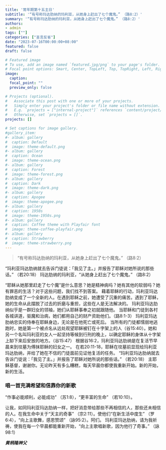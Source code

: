 ```yaml
---
title: '常年期第十五主日'
subtitle: '“有号称玛达肋纳的玛利亚，从她身上赶出了七个魔鬼。” （路8:2）'
summary: '“有号称玛达肋纳的玛利亚，从她身上赶出了七个魔鬼。” （路8:2）'
authors:
- admin
tags: [""]
categories: ["圣言反省"]
date: "2023-07-16T00:00:00+08:00"
featured: false
draft: false

# Featured image
# To use, add an image named `featured.jpg/png` to your page's folder.
# Focal point options: Smart, Center, TopLeft, Top, TopRight, Left, Right, BottomLeft, Bottom, BottomRight
image:
  caption:
  focal_point: ""
  preview_only: false

# Projects (optional).
#   Associate this post with one or more of your projects.
#   Simply enter your project's folder or file name without extension.
#   E.g. `projects = ["internal-project"]` references `content/project/deep-learning/index.md`.
#   Otherwise, set `projects = []`.
projects: []

# Set captions for image gallery.
#gallery_item:
#- album: gallery
#  caption: Default
#  image: theme-default.png
#- album: gallery
#  caption: Ocean
#  image: theme-ocean.png
#- album: gallery
#  caption: Forest
#  image: theme-forest.png
#- album: gallery
#  caption: Dark
#  image: theme-dark.png
#- album: gallery
#  caption: Apogee
#  image: theme-apogee.png
#- album: gallery
#  caption: 1950s
#  image: theme-1950s.png
#- album: gallery
#  caption: Coffee theme with Playfair font
#  image: theme-coffee-playfair.png
#- album: gallery
#  caption: Strawberry
#  image: theme-strawberry.png
---
```

> “有号称玛达肋纳的玛利亚，从她身上赶出了七个魔鬼。” （路8:2）

“玛利亚玛达肋纳就去告诉门徒说：「我见了主。」并报告了耶稣对她所说的那些话。” （若20:18）
玛达肋纳的玛利亚，“从她身上赶出了七个魔鬼。” （路8:2）

“耶稣从她那里赶走了七个魔”是什么意思？她是精神病吗？她有其他的软弱吗？她有罪恶的生活？对于这些问题，我们找不到答案。
藉着耶稣的行动，玛利亚玛达肋纳变成了一个全新的人。在遇到耶稣之前，她遭受了沉重的痛苦。遇到了耶稣，她的生命从此摆脱了过去的折磨与重担，这些在人是无法解决的。
玛利亚玛达肋纳似乎是一群妇女的领袖，她们从耶稣事奉之初就跟随他。
当耶稣和门徒到各村各城讲道，驱魔和治病，她们都用自己的财产资助他们。（路8:1-3）
玛利亚玛达肋纳忠实的侍奉在耶稣身边，无论是在他死亡或死后。
当所有的门徒都懦弱地逃跑时，她是第一个被点名从远处观望耶稣被钉在十字架上的人（谷15:40）。她和另一个名叫玛利亚的女人一起坚持等候到行刑的晚上，以确定耶稣的身体从十字架上缷下来后安放的地方。（谷15:47）
根据谷16:2，玛利亚玛达肋纳是在复活节早晨来到坟墓为傅抹耶稣的妇女之一。
在若20:11-18，耶稣在坟墓前显现给玛利亚玛达肋纳，并给了她在不信的门徒面前见证他复活的任务。
“玛利亚玛达肋纳就去告诉门徒说：「我见了主。」并报告了耶稣对她所说的那些话。” （若20:18）
主耶稣基督，谢谢你。无论昨天有多么糟糕，每天早晨你都使我重新开始。新的开始，新的生活。

### 唱一首充满希望和信靠你的新歌
“作事必能顺利，必能成功” （苏1:8），“更丰富的生命” （若10:10）。

让我，如同玛利亚玛达肋纳一样，把好消息带给那些不再相信的人，那些还未相信的人。在我生命中关于“天主的奇事” （宗2:11）。使他们“在新生活中度生” （罗6:4），“向上主歌舞，感恩赞颂” （詠95:2）。阿们。
玛利亚玛达肋纳，请为我祈祷，使我在每一个早晨都能重新开始，“向上主歌唱新歌，因为他行了奇事。” （詠98:1）

___黄柄隆神父___